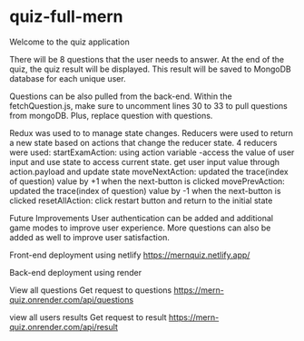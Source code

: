 # quiz-full-mern
Welcome to the quiz application

There will be 8 questions that the user needs to answer. At the end of the quiz, the quiz result will be displayed. This result will be saved to MongoDB database for each unique user.

Questions can be also pulled from the back-end. Within the fetchQuestion.js, make sure to uncomment lines 30 to 33 to pull questions from mongoDB. Plus, replace question with questions.

Redux was used to to manage state changes. Reducers were used to return a new state based on actions that change the reducer state. 4 reducers were used:
startExamAction: using action variable -access the value of user input and use state to access current state.
get user input value through action.payload and update state
moveNextAction: updated the trace(index of question) value by +1 when the next-button is clicked
movePrevAction: updated the trace(index of question) value by -1 when the next-button is clicked
resetAllAction: click restart button and return to the initial state

Future Improvements
User authentication can be added and additional game modes to improve user experience. More questions can also be added as well to improve user satisfaction.

Front-end deployment using netlify
https://mernquiz.netlify.app/



Back-end deployment using render

View all questions
Get request to questions
https://mern-quiz.onrender.com/api/questions



view all users results
Get request to result
https://mern-quiz.onrender.com/api/result
